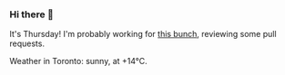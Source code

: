 ### Hi there :wave:

It's Thursday! I'm probably working for [this bunch](https://github.com/kohofinancial), reviewing some pull requests.

Weather in Toronto: sunny, at +14°C.
